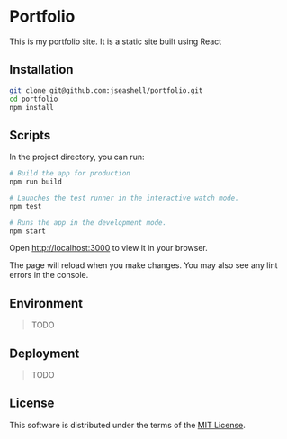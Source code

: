 # Portfolio

This is my portfolio site. It is a static site built using React

## Installation

```sh
git clone git@github.com:jseashell/portfolio.git
cd portfolio
npm install
```

## Scripts

In the project directory, you can run:

```sh
# Build the app for production
npm run build

# Launches the test runner in the interactive watch mode.
npm test

# Runs the app in the development mode.
npm start
```

Open [http://localhost:3000](http://localhost:3000) to view it in your browser.

The page will reload when you make changes. You may also see any lint errors in the console.

## Environment

> TODO

## Deployment

> TODO

## License

This software is distributed under the terms of the [MIT License](/LICENSE).
